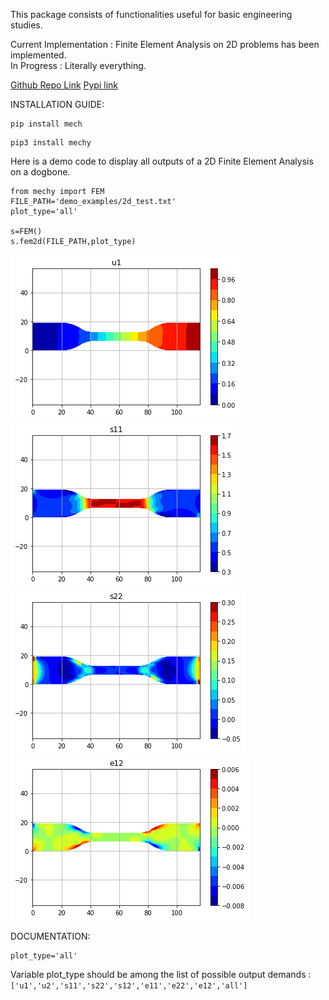 This package consists of functionalities useful for basic engineering studies.

Current Implementation : Finite Element Analysis on 2D problems has been implemented.\
In Progress : Literally everything.

[Github Repo Link](https://github.com/sayanbiswas023/mechy)
[Pypi link](https://pypi.org/project/mechy/)

INSTALLATION GUIDE:

```
pip install mech
```
```
pip3 install mechy
```

Here is a demo code to display all outputs of a 2D Finite Element Analysis on a dogbone.

```
from mechy import FEM
FILE_PATH='demo_examples/2d_test.txt'
plot_type='all'

s=FEM()
s.fem2d(FILE_PATH,plot_type)
```

![Displacement_X](https://raw.githubusercontent.com/sayanbiswas023/mechy/master/mechy/images/u1.png)
![stress_11](https://raw.githubusercontent.com/sayanbiswas023/mechy/master/mechy/images/s11.png)
![stress_22](https://raw.githubusercontent.com/sayanbiswas023/mechy/master/mechy/images/s22.png)
![strain_12](https://raw.githubusercontent.com/sayanbiswas023/mechy/master/mechy/images/e12.png)

DOCUMENTATION:
```
plot_type='all'
```
Variable plot_type should be among the list of possible output demands :
``` ['u1','u2','s11','s22','s12','e11','e22','e12','all'] ```
